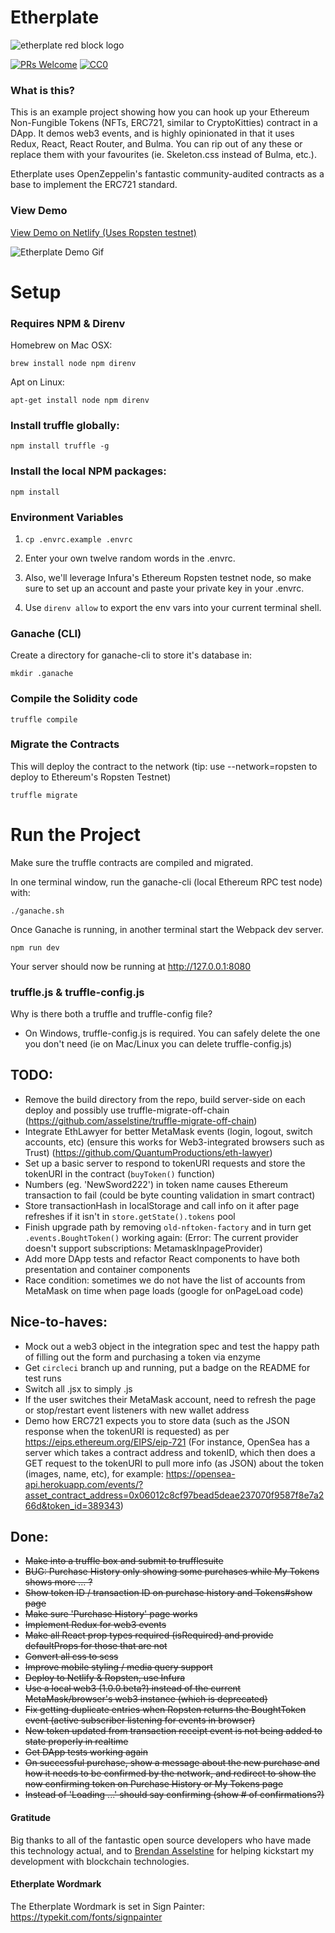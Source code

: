 # Etherplate

![etherplate red block logo](https://raw.githubusercontent.com/chuckbergeron/etherplate/master/app/images/logos/etherplate-logo--red--lg.png)

[![PRs Welcome](https://img.shields.io/badge/PRs-welcome-brightgreen.svg)](http://makeapullrequest.com) [![CC0](https://img.shields.io/badge/license-CC0-green.svg)](https://creativecommons.org/publicdomain/zero/1.0/)

### What is this?

This is an example project showing how you can hook up your Ethereum Non-Fungible Tokens (NFTs, ERC721, similar to CryptoKitties) contract in a DApp. It demos web3 events, and is highly opinionated in that it uses Redux, React, React Router, and Bulma. You can rip out of any these or replace them with your favourites (ie. Skeleton.css instead of Bulma, etc.).

Etherplate uses OpenZeppelin's fantastic community-audited contracts as a base to implement the ERC721 standard.

### View Demo

[View Demo on Netlify (Uses Ropsten testnet)](http://etherplate.netlify.com/)

![Etherplate Demo Gif](https://raw.githubusercontent.com/chuckbergeron/etherplate/master/app/images/etherplate-demo.gif)

# Setup

### Requires NPM & Direnv

Homebrew on Mac OSX:

`brew install node npm direnv`

Apt on Linux:

`apt-get install node npm direnv`

### Install truffle globally:

`npm install truffle -g`

### Install the local NPM packages:

`npm install`

### Environment Variables

1. `cp .envrc.example .envrc`

2. Enter your own twelve random words in the .envrc.

3. Also, we'll leverage Infura's Ethereum Ropsten testnet node, so make sure to set up an account and paste your private key in your .envrc.

4. Use `direnv allow` to export the env vars into your current terminal shell.

### Ganache (CLI)

Create a directory for ganache-cli to store it's database in:

`mkdir .ganache`

### Compile the Solidity code

`truffle compile`

### Migrate the Contracts

This will deploy the contract to the network (tip: use --network=ropsten to deploy to Ethereum's Ropsten Testnet)

`truffle migrate`

# Run the Project

Make sure the truffle contracts are compiled and migrated.

In one terminal window, run the ganache-cli (local Ethereum RPC test node) with:

`./ganache.sh`

Once Ganache is running, in another terminal start the Webpack dev server.

`npm run dev`

Your server should now be running at http://127.0.0.1:8080

### truffle.js & truffle-config.js

Why is there both a truffle and truffle-config file?

* On Windows, truffle-config.js is required. You can safely delete the one you don't need (ie on Mac/Linux you can delete truffle-config.js)


## TODO:

* Remove the build directory from the repo, build server-side on each deploy and possibly use truffle-migrate-off-chain (https://github.com/asselstine/truffle-migrate-off-chain)
* Integrate EthLawyer for better MetaMask events (login, logout, switch accounts, etc) (ensure this works for Web3-integrated browsers such as Trust) (https://github.com/QuantumProductions/eth-lawyer)
* Set up a basic server to respond to tokenURI requests and store the tokenURI in the contract (`buyToken()` function)
* Numbers (eg. 'NewSword222') in token name causes Ethereum transaction to fail (could be byte counting validation in smart contract)
* Store transactionHash in localStorage and call info on it after page refreshes if it isn't in `store.getState().tokens` pool
* Finish upgrade path by removing `old-nftoken-factory` and in turn get `.events.BoughtToken()` working again: (Error: The current provider doesn't support subscriptions: MetamaskInpageProvider)
* Add more DApp tests and refactor React components to have both presentation and container components
* Race condition: sometimes we do not have the list of accounts from MetaMask on time when page loads (google for onPageLoad code)

## Nice-to-haves:

* Mock out a web3 object in the integration spec and test the happy path of filling out the form and purchasing a token via enzyme
* Get `circleci` branch up and running, put a badge on the README for test runs
* Switch all .jsx to simply .js
* If the user switches their MetaMask account, need to refresh the page or stop/restart event listeners with new wallet address
* Demo how ERC721 expects you to store data (such as the JSON response when the tokenURI is requested) as per https://eips.ethereum.org/EIPS/eip-721 (For instance, OpenSea has a server which takes a contract address and tokenID, which then does a GET request to the tokenURI to pull more info (as JSON) about the token (images, name, etc), for example: https://opensea-api.herokuapp.com/events/?asset_contract_address=0x06012c8cf97bead5deae237070f9587f8e7a266d&token_id=389343)


## Done:

* ~~Make into a truffle box and submit to trufflesuite~~
* ~~BUG: Purchase History only showing some purchases while My Tokens shows more ... ?~~
* ~~Show token ID / transaction ID on purchase history and Tokens#show page~~
* ~~Make sure 'Purchase History' page works~~
* ~~Implement Redux for web3 events~~
* ~~Make all React prop types required (isRequired) and provide defaultProps for those that are not~~
* ~~Convert all css to scss~~
* ~~Improve mobile styling / media query support~~
* ~~Deploy to Netlify & Ropsten, use Infura~~
* ~~Use a local web3 (1.0.0.beta?) instead of the current MetaMask/browser's web3 instance (which is deprecated)~~
* ~~Fix getting duplicate entries when Ropsten returns the BoughtToken event (active subscriber listening for events in browser)~~
* ~~New token updated from transaction receipt event is not being added to state properly in realtime~~
* ~~Get DApp tests working again~~
* ~~On successful purchase, show a message about the new purchase and how it needs to be confirmed by the network, and redirect to show the now confirming token on Purchase History or My Tokens page~~
* ~~Instead of 'Loading ...' should say confirming (show # of confirmations?)~~

#### Gratitude

Big thanks to all of the fantastic open source developers who have made this technology actual, and to [Brendan Asselstine](https://medium.com/@asselstine) for helping kickstart my development with blockchain technologies.

#### Etherplate Wordmark

The Etherplate Wordmark is set in Sign Painter: https://typekit.com/fonts/signpainter


